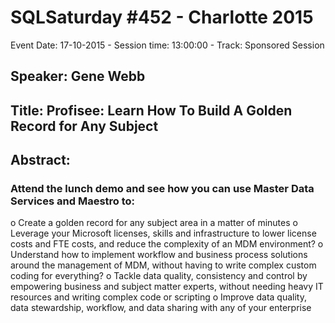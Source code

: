 # SQLSaturday #452 - Charlotte 2015
Event Date: 17-10-2015 - Session time: 13:00:00 - Track: Sponsored Session
## Speaker: Gene Webb
## Title: Profisee: Learn How To Build A Golden Record for Any Subject
## Abstract:
### Attend the lunch demo and see how you can use Master Data Services and Maestro to:
o   Create a golden record for any subject area in a matter of minutes
o   Leverage your Microsoft licenses, skills and infrastructure to lower license costs and FTE costs, and reduce the complexity of an MDM environment?
o   Understand how to implement workflow and business process solutions around the management of MDM, without having to write complex custom coding for everything?
o   Tackle data quality, consistency and control by empowering business and subject matter experts, without needing heavy IT resources and writing complex code or scripting
o   Improve data quality, data stewardship, workflow, and data sharing with any of your enterprise
